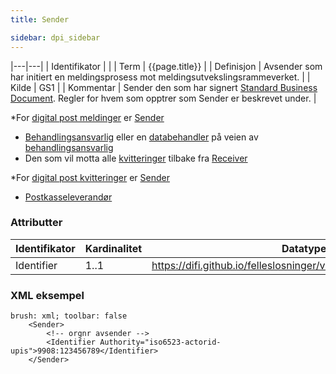 ```yaml
--- 
title: Sender  

sidebar: dpi_sidebar
---
```


|---|---|
| Identifikator | |
| Term          | {{page.title}} |
| Definisjon    | Avsender som har initiert en meldingsprosess mot meldingsutvekslingsrammeverket. |
| Kilde         | GS1 |
| Kommentar     | Sender den som har signert [Standard Business Document](https://difi.github.io/felleslosninger/standardbusinessdocument_index.html). Regler for hvem som opptrer som Sender er beskrevet under. |

\*For [digital post meldinger]({{site.baseurl}}/resources/begrep/sikkerDigitalPost/forretningslag/DigitalpostMelding.png) er
[Sender]({{site.baseurl}}/resources/begrep/sikkerDigitalPost/forretningslag/StandardBusinessDocument/Sender)

  - [Behandlingsansvarlig](https://difi.github.io/felleslosninger/sdp_aktorer.html) eller en
    [databehandler](https://difi.github.io/felleslosninger/sdp_aktorer.html) på veien av
    [behandlingsansvarlig](https://difi.github.io/felleslosninger/sdp_aktorer.html)
  - Den som vil motta alle
    [kvitteringer]({{site.baseurl}}/resources/begrep/sikkerDigitalPost/meldinger/KvitteringsMelding) tilbake fra
    [Receiver](https://difi.github.io/felleslosninger/sdp_receiver.html)

\*For [digital post kvitteringer]({{site.baseurl}}/resources/begrep/sikkerDigitalPost/meldinger/KvitteringsMelding) er
[Sender](https://difi.github.io/felleslosninger/sdp_sender.html)

  - [Postkasseleverandør](https://difi.github.io/felleslosninger/sdp_aktorer.html)

### Attributter

| Identifikator | Kardinalitet | Datatype                                                     | Kommentar |
| ------------- | ------------ | ------------------------------------------------------------ | --------- |
| Identifier    | 1..1         | https://difi.github.io/felleslosninger/virksomhetsidentifikator.html |           |

### XML eksempel

``` 
brush: xml; toolbar: false
    <Sender>
        <!-- orgnr avsender -->
        <Identifier Authority="iso6523-actorid-upis">9908:123456789</Identifier>
    </Sender>
```
